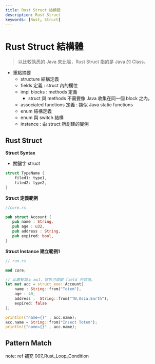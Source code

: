 ```yaml
---
title: Rust Struct 結構體
description: Rust Struct
keywords: [Rust, Struct]
---
```


# Rust Struct 結構體
> 以比較孰悉的 Java 來比喻，Rust Struct 指的是 Java 的 Class。  

* 重點摘要
    * structure 結構定義  
    * fields 定義 : struct 內的欄位  
    * impl blocks : methods 定義  
        * struct 與 methods 不需要像 Java 收集在同一個 block 之內。  
    * associated functions 定義 : 類似 Java static functions  
    * enum 結構定義  
    * enum 與 switch 結構  
    * instance : 由 struct 所創建的實例  
    
## Rust Struct

__Struct Syntax__
* 關鍵字 struct

```rust
struct TypeName {
    filed1: type1,
    filed2: type2,
}
```

__Struct 定義範例__

```rust
//core.rs

pub struct Account {
   pub name : String,
   pub age : u32,
   pub address : String,
   pub expired: bool,
}

```

__Struct Instance 建立範例1__

```rust
// run.rs

mod core;

// 此處有加上 mut，宣告可改變 field 內容值。  
let mut acc = struct_exe::Account{
    name : String::from("Totem"),
    age : 40,
    address :  String::from("TW,Asia,Earth"),
    expired: false
};

println!("name={}" , acc.name);
acc.name = String::from("Insect Totem");
println!("name={}" , acc.name);
``` 


    
    
## Pattern Match <span id="Rust_Pattern_Match">&nbsp;</span>
note: ref 補充 007_Rust_Loop_Condition

```rust
```
